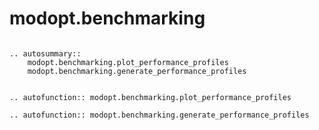 # modopt.benchmarking

```{eval-rst}

.. autosummary::
    modopt.benchmarking.plot_performance_profiles 
    modopt.benchmarking.generate_performance_profiles

```

```{eval-rst}

.. autofunction:: modopt.benchmarking.plot_performance_profiles

.. autofunction:: modopt.benchmarking.generate_performance_profiles

```